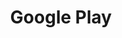 ---
title: Google Play
description: Android release walkthrough
weight: 60
lastmod: 2020-04-12T10:11:30-02:00
draft: false
emoji: 🎉
vimeo: 336426123

chapter_start: Release
video_length: 4:23
---